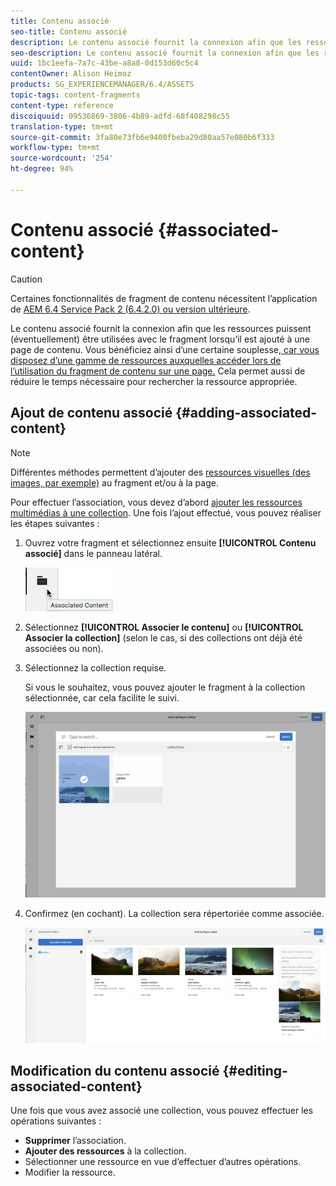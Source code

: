 ```yaml
---
title: Contenu associé
seo-title: Contenu associé
description: Le contenu associé fournit la connexion afin que les ressources puissent (éventuellement) être utilisées avec le fragment lorsqu’il est ajouté à une page de contenu.
seo-description: Le contenu associé fournit la connexion afin que les ressources puissent (éventuellement) être utilisées avec le fragment lorsqu’il est ajouté à une page de contenu.
uuid: 1bc1eefa-7a7c-43be-a8a8-0d153d60c5c4
contentOwner: Alison Heimoz
products: SG_EXPERIENCEMANAGER/6.4/ASSETS
topic-tags: content-fragments
content-type: reference
discoiquuid: 09536869-3806-4b89-adfd-68f408298c55
translation-type: tm+mt
source-git-commit: 3fa80e73fb6e9400fbeba29d80aa57e080b6f333
workflow-type: tm+mt
source-wordcount: '254'
ht-degree: 94%

---
```



# Contenu associé {#associated-content}

>[!CAUTION]
>
>Certaines fonctionnalités de fragment de contenu nécessitent l’application de [AEM 6.4 Service Pack 2 (6.4.2.0) ou version ultérieure](/help/release-notes/sp-release-notes.md).

Le contenu associé fournit la connexion afin que les ressources puissent (éventuellement) être utilisées avec le fragment lorsqu’il est ajouté à une page de contenu. Vous bénéficiez ainsi d’une certaine souplesse,[ car vous disposez d’une gamme de ressources auxquelles accéder lors de l’utilisation du fragment de contenu sur une page.](/help/sites-authoring/content-fragments.md#using-associated-content) Cela permet aussi de réduire le temps nécessaire pour rechercher la ressource appropriée.

## Ajout de contenu associé {#adding-associated-content}

>[!NOTE]
>
>Différentes méthodes permettent d’ajouter des [ressources visuelles (des images, par exemple)](content-fragments.md#fragments-with-visual-assets) au fragment et/ou à la page.

Pour effectuer l’association, vous devez d’abord [ajouter les ressources multimédias à une collection](managing-collections-touch-ui.md#adding-assets-to-a-collection). Une fois l’ajout effectué, vous pouvez réaliser les étapes suivantes :

1. Ouvrez votre fragment et sélectionnez ensuite **[!UICONTROL Contenu associé]** dans le panneau latéral.

   ![chlimage_1-207](assets/chlimage_1-207.png)

1. Sélectionnez **[!UICONTROL Associer le contenu]** ou **[!UICONTROL Associer la collection]** (selon le cas, si des collections ont déjà été associées ou non).
1. Sélectionnez la collection requise.

   Si vous le souhaitez, vous pouvez ajouter le fragment à la collection sélectionnée, car cela facilite le suivi.

   ![cfm-6420-04](assets/cfm-6420-04.png)

1. Confirmez (en cochant). La collection sera répertoriée comme associée.

   ![cfm-6420-05](assets/cfm-6420-05.png)

## Modification du contenu associé {#editing-associated-content}

Une fois que vous avez associé une collection, vous pouvez effectuer les opérations suivantes :

* **Supprimer** l’association.
* **Ajouter des ressources** à la collection.
* Sélectionner une ressource en vue d’effectuer d’autres opérations.
* Modifier la ressource.

